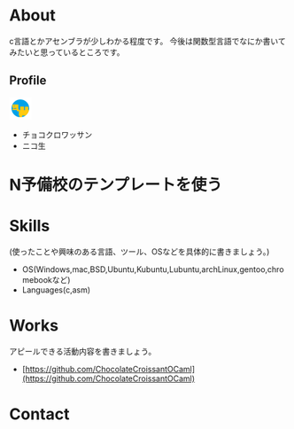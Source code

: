 # About
c言語とかアセンブラが少しわかる程度です。
今後は関数型言語でなにか書いてみたいと思っているところです。

## Profile
![アイコン](Screenshot_20210104_225505.png)
- チョコクロワッサン
- ニコ生

# N予備校のテンプレートを使う
# Skills
(使ったことや興味のある言語、ツール、OSなどを具体的に書きましょう。)
- OS(Windows,mac,BSD,Ubuntu,Kubuntu,Lubuntu,archLinux,gentoo,chromebookなど)
- Languages(c,asm)

# Works
アピールできる活動内容を書きましょう。
- [https://github.com/ChocolateCroissantOCaml](https://github.com/ChocolateCroissantOCaml)

# Contact
